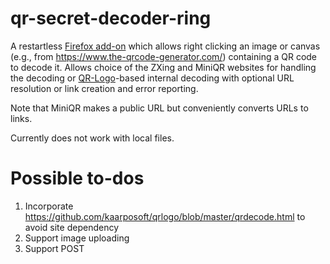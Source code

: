# qr-secret-decoder-ring

A restartless
[Firefox add-on](https://addons.mozilla.org/en-US/firefox/addon/qr-secret-decoder-ring/)
which allows right clicking an image or canvas (e.g., from
<https://www.the-qrcode-generator.com/>) containing a QR code to decode it.
Allows choice of the ZXing and MiniQR websites for handling the decoding or
[QR-Logo](https://github.com/kaarposoft/qrlogo)-based internal decoding with
optional URL resolution or link creation and error reporting.

Note that MiniQR makes a public URL but conveniently converts URLs to links.

Currently does not work with local files.

# Possible to-dos
1. Incorporate https://github.com/kaarposoft/qrlogo/blob/master/qrdecode.html
to avoid site dependency
1. Support image uploading
1. Support POST
